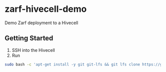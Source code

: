 # zarf-hivecell-demo

Demo Zarf deployment to a Hivecell

## Getting Started

1. SSH into the Hivecell
1. Run
```bash
sudo bash -c 'apt-get install -y git git-lfs && git lfs clone https://github.com/defenseunicorns/zarf-hivecell-demo.git
```
